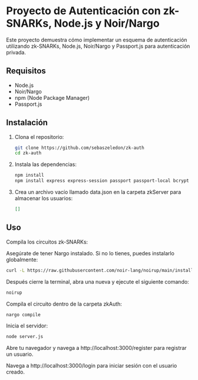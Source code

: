 # Proyecto de Autenticación con zk-SNARKs, Node.js y Noir/Nargo

Este proyecto demuestra cómo implementar un esquema de autenticación utilizando zk-SNARKs, Node.js, Noir/Nargo y Passport.js para autenticación privada.

## Requisitos

- Node.js
- Noir/Nargo
- npm (Node Package Manager)
- Passport.js

## Instalación

1. Clona el repositorio:

   ```sh
   git clone https://github.com/sebaszeledon/zk-auth
   cd zk-auth
   ```

2. Instala las dependencias:

   ```sh
   npm install
   npm install express express-session passport passport-local bcrypt dotenv
   ```

3. Crea un archivo vacío llamado data.json en la carpeta zkServer para almacenar los usuarios:
   ```json
   []
   ```

## Uso

Compila los circuitos zk-SNARKs:

Asegúrate de tener Nargo instalado. Si no lo tienes, puedes instalarlo globalmente:

```sh
curl -L https://raw.githubusercontent.com/noir-lang/noirup/main/install | bash
```

Después cierre la terminal, abra una nueva y ejecute el siguiente comando:

```sh
noirup
```

Compila el circuito dentro de la carpeta zkAuth:

```sh
nargo compile
```

Inicia el servidor:

```sh
node server.js
```

Abre tu navegador y navega a http://localhost:3000/register para registrar un usuario.

Navega a http://localhost:3000/login para iniciar sesión con el usuario creado.
